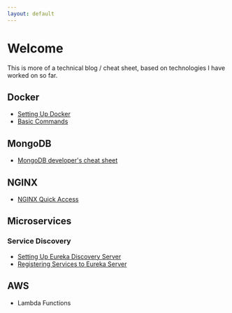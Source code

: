 ```yaml
---
layout: default
---
```


# Welcome
This is more of a technical blog / cheat sheet, based on technologies I have worked on so far.

## Docker

* [Setting Up Docker](docs/docker/docker_setup.md)
* [Basic Commands](docs/docker/basic_commands.md)

## MongoDB

* [MongoDB developer's cheat sheet](docs/mongo/developer_cheatsheet.md)

## NGINX

* [NGINX Quick Access](docs/nginx/quickaccess.md)

## Microservices
### Service Discovery
* [Setting Up Eureka Discovery Server](docs/microservices/service_discovery/eureka_server.md)
* [Registering Services to Eureka Server](docs/microservices/service_discovery/registering_services.md)

## AWS

* Lambda Functions
